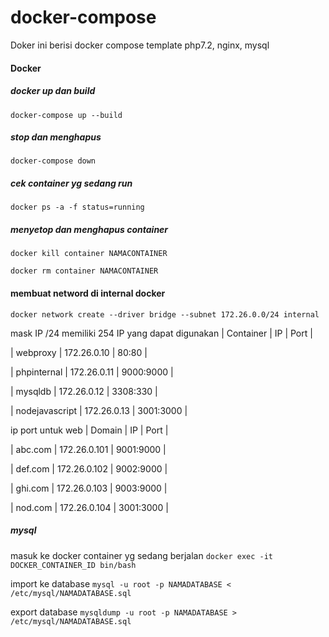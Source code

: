 # docker-compose
Doker ini berisi docker compose template
php7.2, nginx, mysql

#### Docker
##### docker up dan build
`docker-compose up --build`
##### stop dan menghapus
`docker-compose down`
##### cek container yg sedang run
`docker ps -a -f status=running`

##### menyetop dan menghapus container
`docker kill container NAMACONTAINER`

`docker rm container NAMACONTAINER`

#### membuat netword di internal docker
`docker network create --driver bridge --subnet 172.26.0.0/24 internal`

mask IP /24 memiliki 254 IP yang dapat digunakan
| Container		    | IP				      | Port |

| webproxy		    | 172.26.0.10 	  | 80:80 |

| phpinternal		  | 172.26.0.11     | 9000:9000 |

| mysqldb			    | 172.26.0.12     | 3308:330 |

| nodejavascript	| 172.26.0.13     | 3001:3000 |



ip port untuk web
| Domain		| IP				    | Port |

| abc.com 	| 172.26.0.101 	| 9001:9000 |

| def.com 	| 172.26.0.102	| 9002:9000 |

| ghi.com 	| 172.26.0.103	| 9003:9000 |

| nod.com 	| 172.26.0.104	| 3001:3000 |


##### mysql

masuk ke docker container yg sedang berjalan
`docker exec -it DOCKER_CONTAINER_ID bin/bash`

import ke database
`mysql -u root -p NAMADATABASE < /etc/mysql/NAMADATABASE.sql`

export database
`mysqldump -u root -p NAMADATABASE > /etc/mysql/NAMADATABASE.sql`
